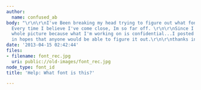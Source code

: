 ```yaml
---
author:
  name: confused_ab
body: "\r\n\r\nI've Been breaking my head trying to figure out what font is this.
  Every time I believe I've come close, Im so far off. \r\n\r\nSince I cant post the
  whole picture because what I'm working on is confidential...I posted a few letters
  in hopes that anyone would be able to figure it out.\r\n\r\nthanks in advance!"
date: '2013-04-15 02:42:44'
files:
- filename: font_rec.jpg
  uri: public://old-images/font_rec.jpg
node_type: font_id
title: 'Help: What font is this?'

---
```

